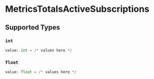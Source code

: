 # MetricsTotalsActiveSubscriptions


## Supported Types

### `int`

```python
value: int = /* values here */
```

### `float`

```python
value: float = /* values here */
```

